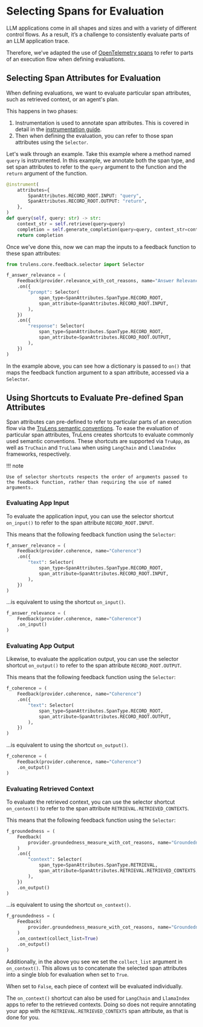 # Selecting Spans for Evaluation

LLM applications come in all shapes and sizes and with a variety of different
control flows. As a result, it’s a challenge to consistently evaluate parts of an
LLM application trace.

Therefore, we’ve adapted the use of [OpenTelemetry spans](https://opentelemetry.io/docs/specs/otel/overview/#spans)
to refer to parts of an execution flow when defining evaluations.

## Selecting Span Attributes for Evaluation

When defining evaluations, we want to evaluate particular span attributes, such as retrieved context, or an agent's plan.

This happens in two phases:

1. Instrumentation is used to annotate span attributes. This is covered in detail in the [instrumentation guide](../../instrumentation/index.md).
2. Then when defining the evaluation, you can refer to those span attributes using the `Selector`.

Let's walk through an example. Take this example where a method named `query` is instrumented. In this example, we annotate both the span type, and set span attributes to refer to the `query` argument to the function and the `return` argument of the function.

```python
@instrument(
    attributes={
        SpanAttributes.RECORD_ROOT.INPUT: "query",
        SpanAttributes.RECORD_ROOT.OUTPUT: "return",
    },
)
def query(self, query: str) -> str:
    context_str = self.retrieve(query=query)
    completion = self.generate_completion(query=query, context_str=context_str)
    return completion
```

Once we've done this, now we can map the inputs to a feedback function to these span attributes:

```python
from trulens.core.feedback.selector import Selector

f_answer_relevance = (
    Feedback(provider.relevance_with_cot_reasons, name="Answer Relevance")
    .on({
        "prompt": Selector(
            span_type=SpanAttributes.SpanType.RECORD_ROOT,
            span_attribute=SpanAttributes.RECORD_ROOT.INPUT,
        ),
    })
    .on({
        "response": Selector(
            span_type=SpanAttributes.SpanType.RECORD_ROOT,
            span_attribute=SpanAttributes.RECORD_ROOT.OUTPUT,
        ),
    })
)
```

In the example above, you can see how a dictionary is passed to `on()` that maps the feedback function argument to a span attribute, accessed via a `Selector`.

## Using Shortcuts to Evaluate Pre-defined Span Attributes

Span attributes can pre-defined to refer to particular parts of an execution flow via the [TruLens semantic conventions](../../../otel/semantic_conventions.md). To ease the evaluation of particular span attributes, TruLens creates shortcuts to evaluate commonly used semantic conventions. These shortcuts are supported via `TruApp`, as well as `TruChain` and `TruLlama` when using `LangChain` and `LlamaIndex` frameworks, respectively.

!!! note

    Use of selector shortcuts respects the order of arguments passed to the feedback function, rather than requiring the use of named arguments.

### Evaluating App Input

To evaluate the application input, you can use the selector shortcut `on_input()` to refer to the span attribute `RECORD_ROOT.INPUT`.

This means that the following feedback function using the `Selector`:

```python
f_answer_relevance = (
    Feedback(provider.coherence, name="Coherence")
    .on({
        "text": Selector(
            span_type=SpanAttributes.SpanType.RECORD_ROOT,
            span_attribute=SpanAttributes.RECORD_ROOT.INPUT,
        ),
    })
)
```

...is equivalent to using the shortcut `on_input()`.

```python
f_answer_relevance = (
    Feedback(provider.coherence, name="Coherence")
    .on_input()
)
```

### Evaluating App Output

Likewise, to evaluate the application output, you can use the selector shortcut `on_output()` to refer to the span attribute `RECORD_ROOT.OUTPUT`.

This means that the following feedback function using the `Selector`:

```python
f_coherence = (
    Feedback(provider.coherence, name="Coherence")
    .on({
        "text": Selector(
            span_type=SpanAttributes.SpanType.RECORD_ROOT,
            span_attribute=SpanAttributes.RECORD_ROOT.OUTPUT,
        ),
    })
)
```

...is equivalent to using the shortcut `on_output()`.

```python
f_coherence = (
    Feedback(provider.coherence, name="Coherence")
    .on_output()
)
```

### Evaluating Retrieved Context

To evaluate the retrieved context, you can use the selector shortcut `on_context()` to refer to the span attribute `RETRIEVAL.RETRIEVED_CONTEXTS`.

This means that the following feedback function using the `Selector`:

```python
f_groundedness = (
    Feedback(
        provider.groundedness_measure_with_cot_reasons, name="Groundedness"
    )
    .on({
        "context": Selector(
            span_type=SpanAttributes.SpanType.RETRIEVAL,
            span_attribute=SpanAttributes.RETRIEVAL.RETRIEVED_CONTEXTS,
        ),
    })
    .on_output()
)
```

...is equivalent to using the shortcut `on_context()`.

```python
f_groundedness = (
    Feedback(
        provider.groundedness_measure_with_cot_reasons, name="Groundedness"
    )
    .on_context(collect_list=True)
    .on_output()
)
```

Additionally, in the above you see we set the `collect_list` argument in `on_context()`. This allows us to concatenate the selected span attributes into a single blob for evaluation when set to `True`.

When set to `False`, each piece of context will be evaluated individually.

The `on_context()` shortcut can also be used for `LangChain` and `LlamaIndex` apps to refer to the retrieved contexts. Doing so does not require annotating your app with the `RETRIEVAL.RETRIEVED_CONTEXTS` span attribute, as that is done for you.
